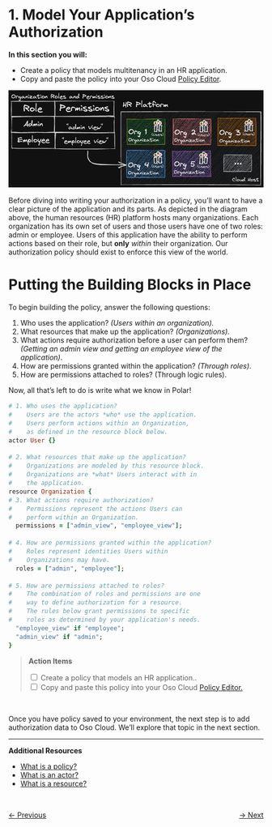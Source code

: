 # 1. Model Your Application’s Authorization

**In this section you will:**

- Create a policy that models multitenancy in an HR application.
- Copy and paste the policy into your Oso Cloud [Policy Editor](https://ui.osohq.com/policy/).

![hr-platform-view.png](./images/hr-platform-view.png)

Before diving into writing your authorization in a policy, you’ll want to have a clear picture of the application and its parts. As depicted in the diagram above, the human resources (HR) platform hosts many organizations. Each organization has its own set of users and those users have one of two roles: admin or employee. Users of this application have the ability to perform actions based on their role, but ****only**** *within* their organization. Our authorization policy should exist to enforce this view of the world.

# Putting the Building Blocks in Place

To begin building the policy, answer the following questions:

1. Who uses the application? *(Users within an organization).*
1. What resources that make up the application? *(Organizations).*
1. What actions require authorization before a user can perform them? *(Getting an admin view and getting an employee view of the application)*.
1. How are permissions granted within the application? *(Through roles)*.
1. How are permissions attached to roles? (Through logic rules).

Now, all that’s left to do is write what we know in Polar!

```ruby
# 1. Who uses the application?
#    Users are the actors *who* use the application.
#    Users perform actions within an Organization,
#    as defined in the resource block below.
actor User {}

# 2. What resources that make up the application?
#    Organizations are modeled by this resource block.
#    Organizations are *what* Users interact with in
#    the application.
resource Organization {
# 3. What actions require authorization?
#    Permissions represent the actions Users can
#    perform within an Organization.
  permissions = ["admin_view", "employee_view"];

# 4. How are permissions granted within the application?
#    Roles represent identities Users within
#    Organizations may have.
  roles = ["admin", "employee"];

# 5. How are permissions attached to roles?
#    The combination of roles and permissions are one
#    way to define authorization for a resource.
#    The rules below grant permissions to specific
#    roles as determined by your application's needs.
  "employee_view" if "employee";
  "admin_view" if "admin";
}
```

> **Action Items**
> <div>
>  <input type="checkbox" name="ai_0">
>   <label for="ai_0">Create a policy that models an HR application..</label>
> </div>
> <div>
>   <input type="checkbox" name="ai_1">
>   <label for="ai_1">Copy and paste this policy into your Oso Cloud <a href="https://ui.osohq.com/policy/"> Policy Editor. </a></label>
> </div>
</br>

Once you have policy saved to your environment, the next step is to add authorization data to Oso Cloud. We’ll explore that topic in the next section.

---

**Additional Resources**

- [What is a policy?](https://www.osohq.com/docs/reference/glossary#policies)
- [What is an actor?](https://www.osohq.com/docs/reference/glossary#actors)
- [What is a resource?](https://www.osohq.com/docs/reference/glossary#resources)

</br>
<p style="text-align:left;">
    <a href="0-human-resources-application.md">← Previous</a>
    <span style="float:right;">
        <a href="2-add-authz-data.md">→ Next</a>
    </span>
</p>